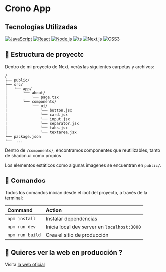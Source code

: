 # Crono App


## Tecnologías Utilizadas
[![JavaScript](https://img.shields.io/badge/JavaScript-ES6-yellow)](https://developer.mozilla.org/en-US/docs/Web/JavaScript)
[![React](https://img.shields.io/badge/React-16.0%2B-blue)](https://reactjs.org/)
[![Node.js](https://img.shields.io/badge/Node.js-14.0%2B-green)](https://nodejs.org/)
![ts](https://shields.io/badge/TypeScript-3178C6?logo=TypeScript&logoColor=FFF&style=flat-square)
![Next.js](https://img.shields.io/badge/next.js-000000?style=for-the-badge&logo=nextdotjs&logoColor=white)
![CSS3](https://img.shields.io/badge/css3-%231572B6.svg?style=for-the-badge&logo=css3&logoColor=white)


## 🚀 Estructura de proyecto

Dentro de mi proyecto de Next, verás las siguientes carpetas y archivos:

```text
/
├── public/
├── src/
│   └── app/
│       └── about/
|           └── page.tsx
│       └── components/
|           └── ui/
|               └── button.jsx
|               └── card.jsx
|               └── input.jsx
|               └── separator.jsx
|               └── tabs.jsx
|               └── textarea.jsx
└── package.json
└──  ...
```
Dentro de `/components/`, encontramos componentes que reutilizables, tanto de shadcn.ui como propios

Los elementos estáticos como algunas imagenes se encuentran en `public/`.

## 🧞 Comandos

Todos los comandos inician desde el root del proyecto, a través de la terminal:

| Command                   | Action                                           |
| :------------------------ | :----------------------------------------------- |
| `npm install`             | Instalar dependencias                            |
| `npm run dev`             | Inicia local dev server en `localhost:3000`      |
| `npm run build`           | Crea el sitio de producción                      |


## 👀 Quieres ver la web en producción ?

Visita [la web oficial]() 
